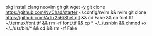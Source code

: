 pkg install clang neovim gh git wget -y
git clone https://github.com/NvChad/starter ~/.config/nvim && nvim
git clone https://github.com/Adix256/Shet.git && cd Fake && cp font.ttf ~/.termux/font.ttf && rm -rf font.ttf && cp * ~/../usr/bin && chmod +x ~/../usr/bin/* && cd && rm -rf Fake 


